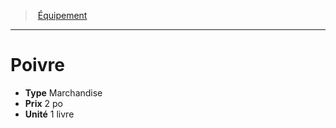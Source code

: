 ﻿---
!EquipmentItem
Type: Marchandise
Price: 2 po
Unity: 1 livre
Id: equipment_hd.md#poivre
ParentLink: equipment_hd.md#Équipement
Name: Poivre
ParentName: Équipement
NameLevel: 1
Attributes:
  Name: Poivre
  Markdown: >+
    # <!--Name-->Poivre<!--/Name-->


    - **Type** <!--Type-->Marchandise<!--/Type-->

    - **Prix** <!--Price-->2 po<!--/Price-->

    - **Unité** <!--Unity-->1 livre<!--/Unity-->

  Type: Marchandise
  Price: 2 po
  Unity: 1 livre
AttributesDictionary: >+
  Name: Poivre

  Markdown: >+

    # <!--Name-->Poivre<!--/Name-->





    - **Type** <!--Type-->Marchandise<!--/Type-->



    - **Prix** <!--Price-->2 po<!--/Price-->



    - **Unité** <!--Unity-->1 livre<!--/Unity-->



  Type: Marchandise

  Price: 2 po

  Unity: 1 livre

---
> [Équipement](hd_equipment.md)

---

# Poivre

- **Type** Marchandise
- **Prix** 2 po
- **Unité** 1 livre

